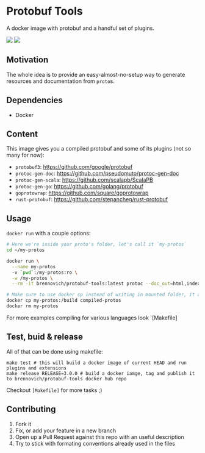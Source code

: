 # Protobuf Tools

A docker image with protobuf and a handful set of plugins.

[![](https://images.microbadger.com/badges/image/brennovich/protobuf-tools.svg)](https://microbadger.com/images/brennovich/protobuf-tools "Get your own image badge on microbadger.com")
[![](https://images.microbadger.com/badges/version/brennovich/protobuf-tools.svg)](https://microbadger.com/images/brennovich/protobuf-tools "Get your own version badge on microbadger.com")

## Motivation

The whole idea is to provide an easy-almost-no-setup way to generate resources and documentation
from `proto`s.

## Dependencies

- Docker

## Content

This image gives you a compiled protobuf and some of its plugins (not so many for now):

- `protobuf3`: https://github.com/google/protobuf
- `protoc-gen-doc`: https://github.com/pseudomuto/protoc-gen-doc
- `protoc-gen-scala`: https://github.com/scalapb/ScalaPB
- `protoc-gen-go`: https://github.com/golang/protobuf
- `goprotowrap`: https://github.com/square/goprotowrap
- `rust-protobuf`: https://github.com/stepancheg/rust-protobuf

## Usage

`docker run` with a couple options:

```sh
# Here we're inside your proto's folder, let's call it `my-protos`
cd ~/my-protos

docker run \
  --name my-protos
  -v `pwd`:/my-protos:ro \
  -w /my-protos \
  --rm -it brennovich/protobuf-tools:latest protoc --doc_out=html,index.html:/build *.proto

# Make sure to use docker cp instead of writing in mounted folder, it avoid permissions issues and is much more flexible
docker cp my-protos:/build compiled-protos
docker rm my-protos
```

For more examples compiling for various languages look `[Makefile]

## Test, buid & release

All of that can be done using makefile:

```
make test # this will build a docker image of current HEAD and run plugins and extensions
make release RELEASE=3.0.0 # build a docker iamge, tag and publish it to brennovich/protobuf-tools docker hub repo
```

Checkout `[Makefile]` for more tasks ;)

## Contributing

1. Fork it
2. Fix, or add your feature in a new branch
3. Open up a Pull Request against this repo with an useful description
4. Try to stick with formating conventions already used in the files
